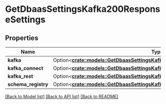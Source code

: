 # GetDbaasSettingsKafka200ResponseSettings

## Properties

Name | Type | Description | Notes
------------ | ------------- | ------------- | -------------
**kafka** | Option<[**crate::models::GetDbaasSettingsKafka200ResponseSettingsKafka**](get_dbaas_settings_kafka_200_response_settings_kafka.md)> |  | [optional]
**kafka_connect** | Option<[**crate::models::GetDbaasSettingsKafka200ResponseSettingsKafkaConnect**](get_dbaas_settings_kafka_200_response_settings_kafka_connect.md)> |  | [optional]
**kafka_rest** | Option<[**crate::models::GetDbaasSettingsKafka200ResponseSettingsKafkaRest**](get_dbaas_settings_kafka_200_response_settings_kafka_rest.md)> |  | [optional]
**schema_registry** | Option<[**crate::models::GetDbaasSettingsKafka200ResponseSettingsSchemaRegistry**](get_dbaas_settings_kafka_200_response_settings_schema_registry.md)> |  | [optional]

[[Back to Model list]](../README.md#documentation-for-models) [[Back to API list]](../README.md#documentation-for-api-endpoints) [[Back to README]](../README.md)


